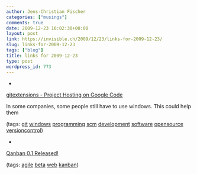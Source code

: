 ```yaml
---
author: Jens-Christian Fischer
categories: ["musings"]
comments: true
date: 2009-12-23 16:02:30+00:00
layout: post
link: https://invisible.ch/2009/12/23/links-for-2009-12-23/
slug: links-for-2009-12-23
tags: ["blog"]
title: links for 2009-12-23
type: post
wordpress_id: 773
---
```


  * 
                

[gitextensions - Project Hosting on Google Code](https://code.google.com/p/gitextensions/)


                

In some companies, some people still have to use windows. This could help them


                

(tags: [git](https://delicious.com/jaycee/git) [windows](https://delicious.com/jaycee/windows) [programming](https://delicious.com/jaycee/programming) [scm](https://delicious.com/jaycee/scm) [development](https://delicious.com/jaycee/development) [software](https://delicious.com/jaycee/software) [opensource](https://delicious.com/jaycee/opensource) [versioncontrol](https://delicious.com/jaycee/versioncontrol))


            
  * 
                

[Qanban 0.1 Released!](https://code.qbranch.se/archive/2009/12/Qanban-01-Released)


                
                

(tags: [agile](https://delicious.com/jaycee/agile) [beta](https://delicious.com/jaycee/beta) [web](https://delicious.com/jaycee/web) [kanban](https://delicious.com/jaycee/kanban))


            

